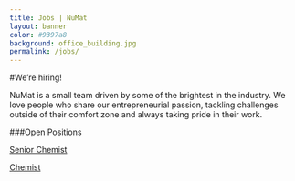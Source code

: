 ```yaml
---
title: Jobs | NuMat
layout: banner
color: #9397a8
background: office_building.jpg
permalink: /jobs/
---
```


#We’re hiring!

NuMat is a small team driven by some of the brightest in the industry.  We love
people who share our entrepreneurial passion, tackling challenges outside of
their comfort zone and always taking pride in their work.

###Open Positions

[Senior Chemist](/jobs/senior-chemist/)

[Chemist](/jobs/chemist/)

